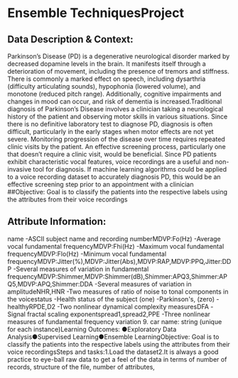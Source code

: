 # Ensemble TechniquesProject
## Data Description & Context: 
Parkinson’s Disease (PD) is a degenerative neurological disorder marked by decreased dopamine levels in the brain. It manifests itself through a deterioration of movement, including the presence of tremors and stiffness. There is commonly a marked effect on speech, including dysarthria (difficulty articulating sounds), hypophonia (lowered volume), and monotone (reduced pitch range). Additionally, cognitive impairments and changes in mood can occur, and risk of dementia is increased.Traditional diagnosis of Parkinson’s Disease involves a clinician taking a neurological history of the patient and observing motor skills in various situations. Since there is no definitive laboratory test to diagnose PD, diagnosis is often difficult, particularly in the early stages when motor effects are not yet severe. Monitoring progression of the disease over time requires repeated clinic visits by the patient. An effective screening process, particularly one that doesn’t require a clinic visit, would be beneficial. Since PD patients exhibit characteristic vocal features, voice recordings are a useful and non-invasive tool for diagnosis. If machine learning algorithms could be applied to a voice recording dataset to accurately diagnosis PD, this would be an effective screening step prior to an appointment with a clinician
##Objective:
Goal is to classify the patients into the respective labels using the attributes from their voice recordings

## Attribute Information:
name -ASCII subject name and recording numberMDVP:Fo(Hz) -Average vocal fundamental frequencyMDVP:Fhi(Hz) -Maximum vocal fundamental frequencyMDVP:Flo(Hz) -Minimum vocal fundamental frequencyMDVP:Jitter(%),MDVP:Jitter(Abs),MDVP:RAP,MDVP:PPQ,Jitter:DDP -Several measures of variation in fundamental frequencyMDVP:Shimmer,MDVP:Shimmer(dB),Shimmer:APQ3,Shimmer:APQ5,MDVP:APQ,Shimmer:DDA -Several measures of variation in amplitudeNHR,HNR -Two measures of ratio of noise to tonal components in the voicestatus -Health status of the subject (one) -Parkinson's, (zero) -healthyRPDE,D2 -Two nonlinear dynamical complexity measuresDFA -Signal fractal scaling exponentspread1,spread2,PPE -Three nonlinear measures of fundamental frequency variation 9. car name: string (unique for each instance)Learning Outcomes: ●Exploratory Data Analysis●Supervised Learning●Ensemble LearningObjective: Goal is to classify the patients into the respective labels using the attributes from their voice recordingsSteps and tasks:1.Load the dataset2.It is always a good practice to eye-ball raw data to get a feel of the data in terms of number of records, structure of the file, number of attributes, 
